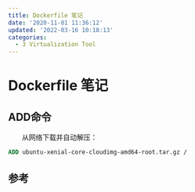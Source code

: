 ```yaml
---
title: Dockerfile 笔记
date: '2020-11-01 11:36:12'
updated: '2022-03-16 10:18:13'
categories:
  - 3 Virtualization Tool
---
```

# Dockerfile 笔记

## ADD命令

　　从网络下载并自动解压：

```Dockerfile
ADD ubuntu-xenial-core-cloudimg-amd64-root.tar.gz /
```

## 参考

[^1]: [高效编写 Dockerfile 的几条准则](https://www.v2ex.com/t/470037)
